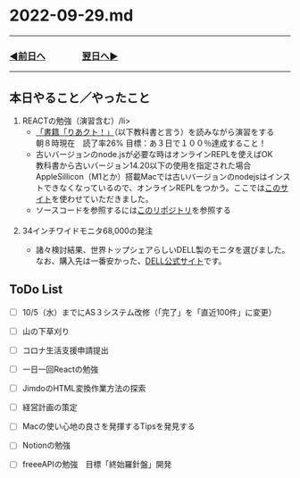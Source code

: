 # 2022-09-29.md
  
---
### [◀️前日へ](https://github.com/yuasys/chatty-journal/blob/main/2022/09/2022-09-28.md)&emsp;&emsp;&emsp;&emsp;[翌日へ▶️](https://github.com/yuasys/chatty-journal/blob/main/2022/09/2022-09-30.md)
---

## 本日やること／やったこと

<ol>
  <li>REACTの勉強（演習含む）/li>
    <ul>
      <li><a href="https://booth.pm/ja/items/2368045">「書籍「りあクト！」</a>（以下教科書と言う）を読みながら演習をする</li>
        朝８時現在　読了率26% 目標：あ３日で１００％達成すること！
    <li>古いバージョンのnode.jsが必要な時はオンラインREPLを使えばOK</li>
        教科書から古いバージョン14.20以下の使用を指定された場合AppleSillicon（M1とか）搭載Macでは古いバージョンのnodejsはインストできなくなっているので、オンラインREPLをつかう。ここでは<a href="https://replit.com/languages/nodejs">このサイト</a>を使わせていただきました。
    <li>ソースコードを参照するには<a href="https://github.com/yuasys/Riakuto-StartingReact-ja4.0">このリポジトリ</a>を参照する</li>
    </ul><br>
  <li>34インチワイドモニタ68,000の発注</li>
    <ul>
      <li>諸々検討結果、世界トップシェアらしいDELL製のモニタを選びました。なお、購入先は一番安かった、<a href="https://www.dell.com/ja-jp">DELL公式サイト</a>です。<br>
      </li>
    </ul>
</ol>
    

## ToDo List

  - [ ] 10/5（水）までにAS３システム改修（「完了」を「直近100件」に変更）
  - [ ] 山の下草刈り
  - [ ] コロナ生活支援申請提出
  - [ ] 一日一回Reactの勉強
  - [ ] JimdoのHTML変換作業方法の探索
  - [ ] 経営計画の策定
  - [ ] Macの使い心地の良さを発揮するTipsを発見する
  - [ ] Notionの勉強
  - [ ] freeeAPIの勉強　目標「終始羅針盤」開発
 
